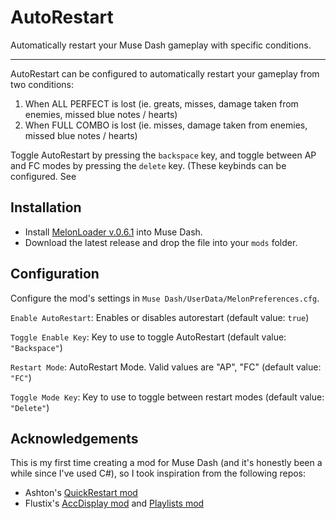 # AutoRestart

Automatically restart your Muse Dash gameplay with specific conditions.

---

AutoRestart can be configured to automatically restart your gameplay from two conditions:
1. When ALL PERFECT is lost (ie. greats, misses, damage taken from enemies, missed blue notes / hearts)
2. When FULL COMBO is lost (ie. misses, damage taken from enemies, missed blue notes / hearts)

Toggle AutoRestart by pressing the `backspace` key, and toggle between AP and FC modes by pressing the `delete` key.
(These keybinds can be configured. See 

## Installation

- Install [MelonLoader v.0.6.1](https://github.com/LavaGang/MelonLoader) into Muse Dash.
- Download the latest release and drop the file into your `mods` folder.

## Configuration

Configure the mod's settings in `Muse Dash/UserData/MelonPreferences.cfg`.

`Enable AutoRestart`: Enables or disables autorestart (default value: `true`)

`Toggle Enable Key`: Key to use to toggle AutoRestart (default value: `"Backspace"`)

`Restart Mode`: AutoRestart Mode. Valid values are "AP", "FC" (default value: `"FC"`)

`Toggle Mode Key`: Key to use to toggle between restart modes (default value: `"Delete"`)

## Acknowledgements

This is my first time creating a mod for Muse Dash (and it's honestly been a while since I've used C#), so I took inspiration from the following repos:

- Ashton's [QuickRestart mod](https://github.com/MDMods/QuickRestart)
- Flustix's [AccDisplay mod](https://github.com/flustix/AccDisplay) and [Playlists mod](https://github.com/MDMods/Playlists)
